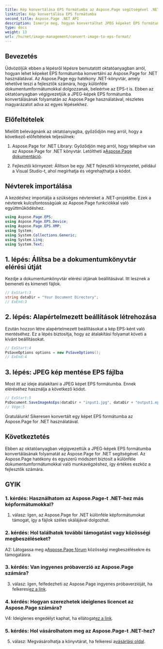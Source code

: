 ```yaml
---
title: Kép konvertálása EPS formátumba az Aspose.Page segítségével .NET-hez
linktitle: Kép konvertálása EPS formátumba
second_title: Aspose.Page .NET API
description: Ismerje meg, hogyan konvertálhat JPEG képeket EPS formátumba az Aspose.Page for .NET használatával. Átfogó útmutató lépésről lépésre.
type: docs
weight: 13
url: /hu/net/image-management/convert-image-to-eps-format/
---
```

## Bevezetés

Üdvözöljük ebben a lépésről lépésre bemutatott oktatóanyagban arról, hogyan lehet képeket EPS formátumba konvertálni az Aspose.Page for .NET használatával. Az Aspose.Page egy hatékony .NET-könyvtár, amely lehetővé teszi a fejlesztők számára, hogy különféle dokumentumformátumokkal dolgozzanak, beleértve az EPS-t is. Ebben az oktatóanyagban végigvezetjük a JPEG-képek EPS formátumba konvertálásának folyamatán az Aspose.Page használatával, részletes magyarázatot adva az egyes lépésekhez.

## Előfeltételek

Mielőtt belevágnánk az oktatóanyagba, győződjön meg arról, hogy a következő előfeltételek teljesülnek:

1.  Aspose.Page for .NET Library: Győződjön meg arról, hogy telepítve van az Aspose.Page for .NET könyvtár. Letöltheti a[Aspose.Page dokumentáció](https://reference.aspose.com/page/net/).

2. Fejlesztői környezet: Állítson be egy .NET fejlesztői környezetet, például a Visual Studio-t, ahol megírhatja és végrehajthatja a kódot.

## Névterek importálása

A kezdéshez importálja a szükséges névtereket a .NET-projektbe. Ezek a névterek kulcsfontosságúak az Aspose.Page funkciókkal való együttműködéshez.

```csharp
using Aspose.Page.EPS;
using Aspose.Page.EPS.Device;
using Aspose.Page.EPS.XMP;
using System;
using System.Collections.Generic;
using System.Linq;
using System.Text;
```

## 1. lépés: Állítsa be a dokumentumkönyvtár elérési útját

Kezdje a dokumentumkönyvtár elérési útjának beállításával. Itt lesznek a bemeneti és kimeneti fájlok.

```csharp
// ExStart:3
string dataDir = "Your Document Directory";
// ExEnd:3
```

## 2. lépés: Alapértelmezett beállítások létrehozása

Ezután hozzon létre alapértelmezett beállításokat a kép EPS-ként való mentéséhez. Ez a lépés biztosítja, hogy az átalakítási folyamat követi a kívánt beállításokat.

```csharp
// ExStart:4
PsSaveOptions options = new PsSaveOptions();
// ExEnd:4
```

## 3. lépés: JPEG kép mentése EPS fájlba

Most itt az ideje átalakítani a JPEG képet EPS formátumba. Ennek eléréséhez használja a következő kódot.

```csharp
// ExStart:5
PsDocument.SaveImageAsEps(dataDir + "input1.jpg", dataDir + "output1.eps", options);
// Vége:5
```

Gratulálunk! Sikeresen konvertált egy képet EPS formátumba az Aspose.Page for .NET használatával.

## Következtetés

Ebben az oktatóanyagban végigvezettük a JPEG-képek EPS formátumba konvertálásának folyamatát az Aspose.Page for .NET segítségével. Az Aspose.Page hatékony és egyszerű módszert biztosít a különféle dokumentumformátumokkal való munkavégzéshez, így értékes eszköz a fejlesztők számára.

## GYIK

### 1. kérdés: Használhatom az Aspose.Page-t .NET-hez más képformátumokkal?

1. válasz: Igen, az Aspose.Page for .NET különféle képformátumokat támogat, így a fájlok széles skálájával dolgozhat.

### 2. kérdés: Hol találhatok további támogatást vagy közösségi megbeszéléseket?

 A2: Látogassa meg a[Aspose.Page fórum](https://forum.aspose.com/c/page/39) közösségi megbeszélésekre és támogatásra.

### 3. kérdés: Van ingyenes próbaverzió az Aspose.Page számára?

 3. válasz: Igen, felfedezheti az Aspose.Page ingyenes próbaverzióját, ha felkeresi[ez a link](https://releases.aspose.com/).

### 4. kérdés: Hogyan szerezhetek ideiglenes licencet az Aspose.Page számára?

 V4: Ideiglenes engedélyt kaphat, ha ellátogat[ez a link](https://purchase.aspose.com/temporary-license/).

### 5. kérdés: Hol vásárolhatom meg az Aspose.Page-t .NET-hez?

5. válasz: Megvásárolhatja a könyvtárat, ha felkeresi a[vásárlási oldal](https://purchase.aspose.com/buy).